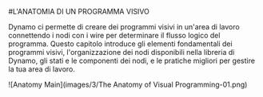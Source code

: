 #L'ANATOMIA DI UN PROGRAMMA VISIVO

Dynamo ci permette di creare dei programmi visivi in un'area di lavoro connettendo i nodi con i wire per determinare il flusso logico del programma. Questo capitolo introduce gli elementi fondamentali dei programmi visivi, l'organizzazione dei nodi disponibili nella libreria di Dynamo, gli stati e le componenti dei nodi, e le pratiche migliori per gestire la tua area di lavoro.

![Anatomy Main](images/3/The Anatomy of Visual Programming-01.png)
